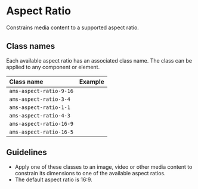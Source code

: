 <!-- @license CC0-1.0 -->

# Aspect Ratio

Constrains media content to a supported aspect ratio.

## Class names

Each available aspect ratio has an associated class name.
The class can be applied to any component or element.

| Class name              | Example                                                                 |
| :---------------------- | :---------------------------------------------------------------------- |
| `ams-aspect-ratio-9-16` | <div className="ams-docs-token-example--space ams-aspect-ratio-9-16" /> |
| `ams-aspect-ratio-3-4`  | <div className="ams-docs-token-example--space ams-aspect-ratio-3-4" />  |
| `ams-aspect-ratio-1-1`  | <div className="ams-docs-token-example--space ams-aspect-ratio-1-1" />  |
| `ams-aspect-ratio-4-3`  | <div className="ams-docs-token-example--space ams-aspect-ratio-4-3" />  |
| `ams-aspect-ratio-16-9` | <div className="ams-docs-token-example--space ams-aspect-ratio-16-9" /> |
| `ams-aspect-ratio-16-5` | <div className="ams-docs-token-example--space ams-aspect-ratio-16-5" /> |

## Guidelines

- Apply one of these classes to an image, video or other media content to constrain its dimensions to one of the available aspect ratios.
- The default aspect ratio is 16:9.
